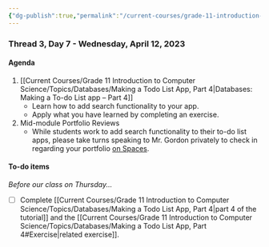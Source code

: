 ```yaml
---
{"dg-publish":true,"permalink":"/current-courses/grade-11-introduction-to-computer-science/section-1/thread-3/day-7/","dgHomeLink":false}
---
```


### Thread 3, Day 7 - Wednesday, April 12, 2023

#### Agenda

1. [[Current Courses/Grade 11 Introduction to Computer Science/Topics/Databases/Making a Todo List App, Part 4|Databases: Making a To-do List app – Part 4]]
	- Learn how to add search functionality to your app.
	- Apply what you have learned by completing an exercise.
2. Mid-module Portfolio Reviews
	- While students work to add search functionality to their to-do list apps, please take turns speaking to Mr. Gordon privately to check in regarding your portfolio [on Spaces](https://ca.spacesedu.com/).
	  
#### To-do items
*Before our class on Thursday...*
- [ ] Complete [[Current Courses/Grade 11 Introduction to Computer Science/Topics/Databases/Making a Todo List App, Part 4|part 4 of the tutorial]] and the [[Current Courses/Grade 11 Introduction to Computer Science/Topics/Databases/Making a Todo List App, Part 4#Exercise|related exercise]].